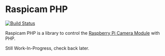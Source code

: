 # Raspicam PHP

[![Build Status](https://travis-ci.org/cvuorinen/raspicam-php.svg?branch=master)](https://travis-ci.org/cvuorinen/raspicam-php)

Raspicam PHP is a library to control the [Raspberry Pi Camera Module](https://www.raspberrypi.org/documentation/raspbian/applications/camera.md) with PHP.

Still Work-In-Progress, check back later.

